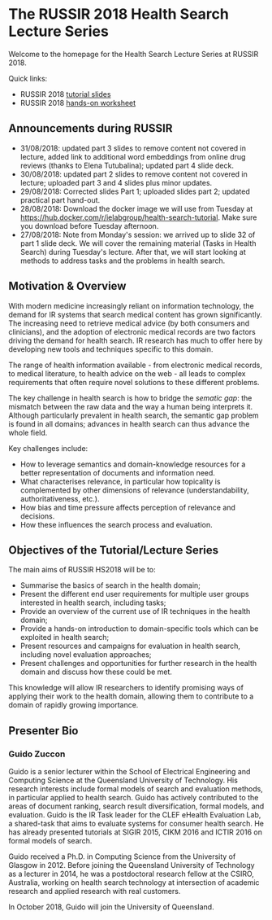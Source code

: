 # The RUSSIR 2018 Health Search Lecture Series

Welcome to the homepage for the Health Search Lecture Series at RUSSIR 2018.

Quick links:
* RUSSIR 2018 [tutorial slides](slides/slides-landing)
* RUSSIR 2018 [hands-on worksheet](hands-on)

## Announcements during RUSSIR

* 31/08/2018: updated part 3 slides to remove content not covered in lecture, added link to additional word embeddings from online drug reviews (thanks to Elena Tutubalina); updated part 4 slide deck.
* 30/08/2018: updated part 2 slides to remove content not covered in lecture; uploaded part 3 and 4 slides plus minor updates.
* 29/08/2018: Corrected slides Part 1; uploaded slides part 2; updated practical part hand-out.
* 28/08/2018: Download the docker image we will use from Tuesday at https://hub.docker.com/r/ielabgroup/health-search-tutorial. Make sure you download before Tuesday afternoon.
* 27/08/2018: Note from Monday's session: we arrived up to slide 32 of part 1 slide deck. We will cover the remaining material (Tasks in Health Search) during Tuesday's lecture. After that, we will start looking at methods to address tasks and the problems in health search.

## Motivation & Overview

With modern medicine increasingly reliant on information technology, the demand for IR systems that search medical content has grown significantly. The increasing need to retrieve medical advice (by both consumers and clinicians), and the adoption of electronic medical records are two factors driving the demand for health search. IR research has much to offer here by developing new tools and techniques specific to this domain.

The range of health information available - from electronic medical records, to medical literature, to health advice on the web - all leads to complex requirements that often require novel solutions to these different problems.

The key challenge in health search is how to bridge the *sematic gap*: the mismatch between the raw data and the way a human being interprets it. Although particularly prevalent in health search, the semantic gap problem is found in all domains; advances in health search can thus advance the whole field. 

Key challenges include:

* How to leverage semantics and domain-knowledge resources for a better representation of documents and information need.
* What characterises relevance, in particular how topicality is complemented by other dimensions of relevance (understandability, authoritativeness, etc.).
* How bias and time pressure affects perception of relevance and decisions.
* How these influences the search process and evaluation.

## Objectives of the Tutorial/Lecture Series

The main aims of RUSSIR HS2018 will be to:

* Summarise the basics of search in the health domain;
* Present the different end user requirements for multiple user groups interested in health search, including tasks;
* Provide an overview of the current use of IR techniques in the health domain;
* Provide a hands-on introduction to domain-specific tools which can be exploited in health search;
* Present resources and campaigns for evaluation in health search, including novel evaluation approaches;
* Present challenges and opportunities for further research in the health domain and discuss how these could be met. 

This knowledge will allow IR researchers to identify promising ways of applying their work to the health domain, allowing them to contribute to a domain of rapidly growing importance.

## Presenter Bio

### Guido Zuccon

Guido is a senior lecturer within the School of Electrical Engineering and Computing Science at the Queensland University of Technology. His research interests include formal models of search and evaluation methods, in particular applied to health search. 
Guido has actively contributed to the areas of document ranking, search result diversification, formal models, and evaluation. Guido is the IR Task leader for the CLEF eHealth Evaluation Lab, a shared-task that aims to evaluate systems for consumer health search. He has already presented tutorials at SIGIR 2015, CIKM 2016 and ICTIR 2016 on formal models of search.

Guido received a Ph.D. in Computing Science from the University of Glasgow in 2012. Before joining the Queensland University of Technology as a lecturer in 2014, he was a postdoctoral research fellow at the CSIRO, Australia, working on health search technology at intersection of academic research and applied research with real customers.

In October 2018, Guido will join the University of Queensland.

